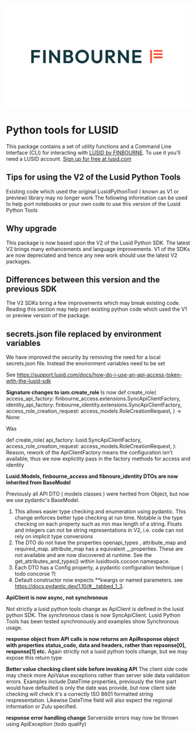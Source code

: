 ![LUSID_by_Finbourne](./resources/Finbourne_Logo_Teal.svg)

# Python tools for LUSID

This package contains a set of utility functions and a Command Line Interface (CLI) for interacting with [LUSID by FINBOURNE](https://www.finbourne.com/lusid-technology). To use it you'll need a LUSID account. [Sign up for free at lusid.com](https://www.lusid.com/app/signup)


## Tips for using the V2 of the Lusid Python Tools
Existing code which used the original LusidPythonTool ( known as V1 or preview) library may no longer work
The following information can be used to help port notebooks or your own code to use this version of the Lusid Python Tools  

## Why upgrade
This package is now based upon the V2 of the Lusid Python SDK. The latest V2 brings many enhancements and language improvements.  V1 of the SDKs are now depreciated and hence any new work should use the latest V2 packages.

## Differences between this version and the previous SDK
The V2 SDKs bring a few improvements which may break existing code. Reading this section may help port existing python code which used the V1 or preview version of the package.


## secrets.json file replaced by environment variables
We have improved the security by removing the need for a local secrets.json file. Instead the environment variables need to be set

See https://support.lusid.com/docs/how-do-i-use-an-api-access-token-with-the-lusid-sdk

**Signature changes to iam.create_role**
Is now 
def create_role(
    access_api_factory: finbourne_access.extensions.SyncApiClientFactory,
    identity_api_factory: finbourne_identity.extensions.SyncApiClientFactory,
    access_role_creation_request: access_models.RoleCreationRequest,
) -> None:

Was

def create_role(
    api_factory: lusid.SyncApiClientFactory,
    access_role_creation_request: access_models.RoleCreationRequest,
):
Reason, rework of the ApiClientFactory means the configuration isn't available, thus we now explictity pass in the factory methods for access and identity 

**Lusid.Models, finbourne_access and fibnoure_identity DTOs are now inherited from BaseModel**

Previously all API DTO ( models classes ) were herited from Object, but now we use pydantic's BaseModel.
1. This allows easier type checking and enumeration using pydantic. This change enforces better type checking at run time. Notable is the type checking on each property such as min max length of a string. Floats and integers can not be string representations in V2, i.e. code can not rely on implicit type conversions 
2. The DTO do not have the properties openapi_types , attribute_map and required_map.  attribute_map has a equivalent __properties. These are not available and are now discovered at runtime. See the  get_attributes_and_types() within lusidtools.cocoon namespace.
3. Each DTO has a Config property, a pydantic configuration technique ( todo concorse ?)
4. Default constructor now expects **kwargs or named parameters. see https://docs.pydantic.dev/1.10/#__tabbed_1_3.



**ApiClient is now async, not synchronous**

Not strictly a lusid python tools change as ApiClient is defined in the lusid python SDK. The synchronous class is now SyncApiClient. Lusid Python Tools has been tested synchronously and examples show Synchronous usage. 

**response object from API calls is now returns am ApiResponse object with properties status_code, data and headers, rather than repsonse[0], response[1] etc.**
Again strictly not a lusid python tools change, but we may expose this return type

**Better value checking client side before invoking API**
The client side code may check more ApiValue exceptions rather than server side data validation errors. Examples include DateTime properties, previously the time part would have defaulted is only the date was provide, but now client side checking will check it's a correctly ISO 8601 formatted string respresentation. Likewise DateTime field will also expect the regional information or Zulu specified.

**response error handling change**
Serverside errors may now be thrown using ApiException (todo qualify)